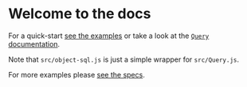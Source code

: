 # Welcome to the docs

For a quick-start [see the examples](./examples.md) or take a look at the [`Query` documentation](./Query.md).

Note that `src/object-sql.js` is just a simple wrapper for `src/Query.js`.

For more examples please [see the specs](https://github.com/ankr/object-sql.js/tree/master/tests).
